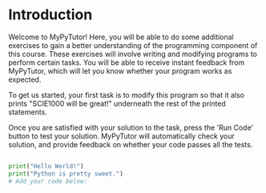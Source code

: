 # Introduction
Welcome to MyPyTutor! Here, you will be able to do some additional exercises to gain a better understanding of the programming component of this course. These exercises will involve writing and modifying programs to perform certain tasks. You will be able to receive instant feedback from MyPyTutor, which will let you know whether your program works as expected.

To get us started, your first task is to modify this program so that it also prints "SCIE1000 will be great!" underneath the rest of the printed statements.

Once you are satisfied with your solution to the task, press the 'Run Code' button to test your solution. MyPyTutor will automatically check your solution, and provide feedback on whether your code passes all the tests.

```python

print("Hello World!")
print("Python is pretty sweet.")
# Add your code below:

```
